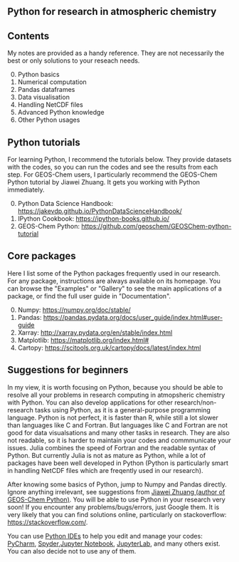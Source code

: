 ## Python for research in atmospheric chemistry

## Contents
My notes are provided as a handy reference. They are not necessarily the best or only solutions to your reseach needs.

0. Python basics
1. Numerical computation
2. Pandas dataframes
3. Data visualisation
4. Handling NetCDF files
5. Advanced Python knowledge
6. Other Python usages

## Python tutorials
For learning Python, I recommend the tutorials below. They provide datasets with the codes, so you can run the codes and see the results from each step. For GEOS-Chem users, I particularly recommend the GEOS-Chem Python tutorial by Jiawei Zhuang. It gets you working with Python immediately.

0. Python Data Science Handbook: https://jakevdp.github.io/PythonDataScienceHandbook/
1. IPython Cookbook: https://ipython-books.github.io/
2. GEOS-Chem Python: https://github.com/geoschem/GEOSChem-python-tutorial

## Core packages
 Here I list some of the Python packages frequently used in our research. For any package, instructions are always available on its homepage. You can browse the "Examples" or "Gallery" to see the main applications of a package, or find the full user guide in "Documentation".

0. Numpy: https://numpy.org/doc/stable/
1. Pandas: https://pandas.pydata.org/docs/user_guide/index.html#user-guide
2. Xarray: http://xarray.pydata.org/en/stable/index.html
3. Matplotlib: https://matplotlib.org/index.html#
4. Cartopy: https://scitools.org.uk/cartopy/docs/latest/index.html 

## Suggestions for beginners
In my view, it is worth focusing on Python, because you should be able to resolve all your problems in research computing in atmopsheric chemistry with Python. You can also develop applications for other research/non-research tasks using Python, as it is a general-purpose programming language. Python is not perfect, it is faster than R, while still a lot slower than languages like C and Fortran. But languages like C and Fortran are not good for data visualsations and many other tasks in research. They are also not readable, so it is harder to maintain your codes and commmunicate your issues. Julia combines the speed of Fortran and the readable syntax of Python. But currently Julia is not as mature as Python, while a lot of packages have been well developed in Python (Python is particularly smart in handling NetCDF files which are freqently used in our research).

After knowing some basics of Python, jump to Numpy and Pandas directly. Ignore anything irrelevant, see suggestions from [Jiawei Zhuang (author of GEOS-Chem Python)](https://github.com/geoschem/GEOSChem-python-tutorial#how-to-learn-python). You will be able to use Python in your research very soon! If you encounter any problems/bugs/errors, just Google them. It is very likely that you can find solutions online, particularly on stackoverflow: https://stackoverflow.com/.

You can use [Python IDEs](https://en.wikipedia.org/wiki/Integrated_development_environment) to help you edit and manage your codes: [PyCharm](https://www.jetbrains.com/pycharm/), [Spyder](https://www.spyder-ide.org/),[Jupyter Notebook](https://jupyter.org/), [JupyterLab](https://jupyter.org/), and many others exist. You can also decide not to use any of them.
